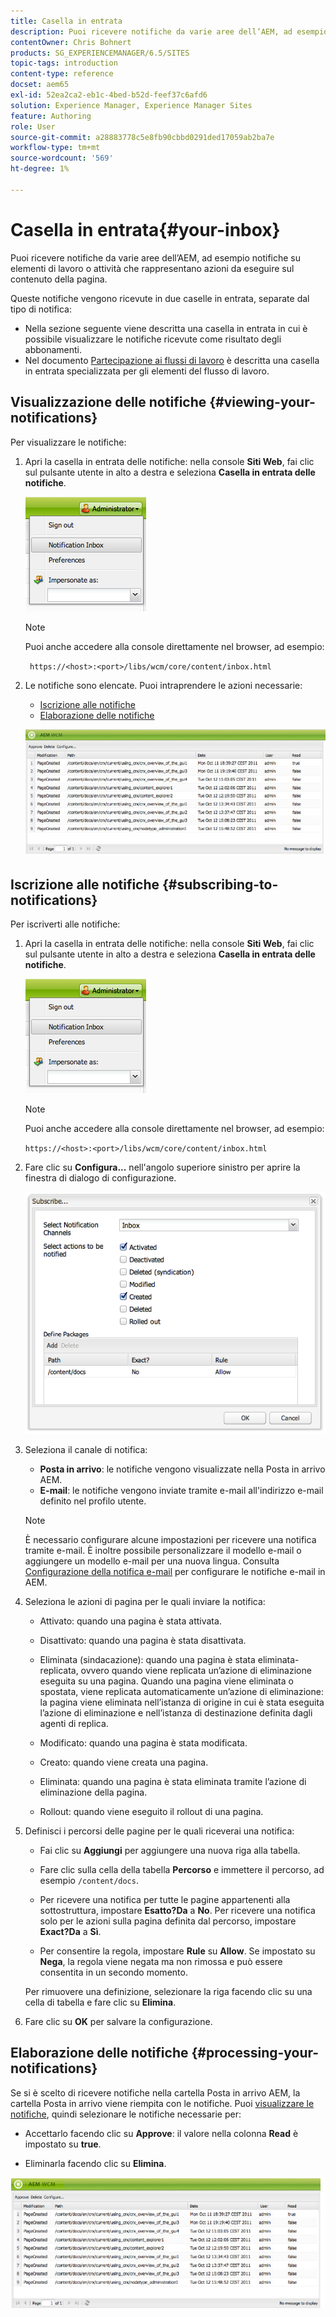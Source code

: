 ```yaml
---
title: Casella in entrata
description: Puoi ricevere notifiche da varie aree dell’AEM, ad esempio notifiche su elementi di lavoro o attività che rappresentano azioni da eseguire sul contenuto della pagina.
contentOwner: Chris Bohnert
products: SG_EXPERIENCEMANAGER/6.5/SITES
topic-tags: introduction
content-type: reference
docset: aem65
exl-id: 52ea2ca2-eb1c-4bed-b52d-feef37c6afd6
solution: Experience Manager, Experience Manager Sites
feature: Authoring
role: User
source-git-commit: a28883778c5e8fb90cbbd0291ded17059ab2ba7e
workflow-type: tm+mt
source-wordcount: '569'
ht-degree: 1%

---
```


# Casella in entrata{#your-inbox}

Puoi ricevere notifiche da varie aree dell’AEM, ad esempio notifiche su elementi di lavoro o attività che rappresentano azioni da eseguire sul contenuto della pagina.

Queste notifiche vengono ricevute in due caselle in entrata, separate dal tipo di notifica:

* Nella sezione seguente viene descritta una casella in entrata in cui è possibile visualizzare le notifiche ricevute come risultato degli abbonamenti.
* Nel documento [Partecipazione ai flussi di lavoro](/help/sites-classic-ui-authoring/classic-workflows-participating.md) è descritta una casella in entrata specializzata per gli elementi del flusso di lavoro.

## Visualizzazione delle notifiche {#viewing-your-notifications}

Per visualizzare le notifiche:

1. Apri la casella in entrata delle notifiche: nella console **Siti Web**, fai clic sul pulsante utente in alto a destra e seleziona **Casella in entrata delle notifiche**.

   ![schermata_shot_2012-02-08at105226am](assets/screen_shot_2012-02-08at105226am.png)

   >[!NOTE]
   >
   >Puoi anche accedere alla console direttamente nel browser, ad esempio:
   >
   >
   >` https://<host>:<port>/libs/wcm/core/content/inbox.html`

1. Le notifiche sono elencate. Puoi intraprendere le azioni necessarie:

   * [Iscrizione alle notifiche](#subscribing-to-notifications)
   * [Elaborazione delle notifiche](#processing-your-notifications)

   ![chlimage_1-4](assets/chlimage_1-4.jpeg)

## Iscrizione alle notifiche {#subscribing-to-notifications}

Per iscriverti alle notifiche:

1. Apri la casella in entrata delle notifiche: nella console **Siti Web**, fai clic sul pulsante utente in alto a destra e seleziona **Casella in entrata delle notifiche**.

   ![schermata_shot_2012-02-08at105226am-1](assets/screen_shot_2012-02-08at105226am-1.png)

   >[!NOTE]
   >
   >Puoi anche accedere alla console direttamente nel browser, ad esempio:
   >
   >
   >`https://<host>:<port>/libs/wcm/core/content/inbox.html`

1. Fare clic su **Configura...** nell&#39;angolo superiore sinistro per aprire la finestra di dialogo di configurazione.

   ![schermata_shot_2012-02-08at111056am](assets/screen_shot_2012-02-08at111056am.png)

1. Seleziona il canale di notifica:

   * **Posta in arrivo**: le notifiche vengono visualizzate nella Posta in arrivo AEM.
   * **E-mail**: le notifiche vengono inviate tramite e-mail all&#39;indirizzo e-mail definito nel profilo utente.

   >[!NOTE]
   >
   >È necessario configurare alcune impostazioni per ricevere una notifica tramite e-mail. È inoltre possibile personalizzare il modello e-mail o aggiungere un modello e-mail per una nuova lingua. Consulta [Configurazione della notifica e-mail](/help/sites-administering/notification.md#configuringemailnotification) per configurare le notifiche e-mail in AEM.

1. Seleziona le azioni di pagina per le quali inviare la notifica:

   * Attivato: quando una pagina è stata attivata.
   * Disattivato: quando una pagina è stata disattivata.
   * Eliminata (sindacazione): quando una pagina è stata eliminata-replicata, ovvero quando viene replicata un’azione di eliminazione eseguita su una pagina.
Quando una pagina viene eliminata o spostata, viene replicata automaticamente un’azione di eliminazione: la pagina viene eliminata nell’istanza di origine in cui è stata eseguita l’azione di eliminazione e nell’istanza di destinazione definita dagli agenti di replica.

   * Modificato: quando una pagina è stata modificata.
   * Creato: quando viene creata una pagina.
   * Eliminata: quando una pagina è stata eliminata tramite l’azione di eliminazione della pagina.
   * Rollout: quando viene eseguito il rollout di una pagina.

1. Definisci i percorsi delle pagine per le quali riceverai una notifica:

   * Fai clic su **Aggiungi** per aggiungere una nuova riga alla tabella.
   * Fare clic sulla cella della tabella **Percorso** e immettere il percorso, ad esempio `/content/docs`.

   * Per ricevere una notifica per tutte le pagine appartenenti alla sottostruttura, impostare **Esatto?Da** a **No**.
Per ricevere una notifica solo per le azioni sulla pagina definita dal percorso, impostare **Exact?Da** a **Sì**.

   * Per consentire la regola, impostare **Rule** su **Allow**. Se impostato su **Nega**, la regola viene negata ma non rimossa e può essere consentita in un secondo momento.

   Per rimuovere una definizione, selezionare la riga facendo clic su una cella di tabella e fare clic su **Elimina**.

1. Fare clic su **OK** per salvare la configurazione.

## Elaborazione delle notifiche {#processing-your-notifications}

Se si è scelto di ricevere notifiche nella cartella Posta in arrivo AEM, la cartella Posta in arrivo viene riempita con le notifiche. Puoi [visualizzare le notifiche](#viewing-your-notifications), quindi selezionare le notifiche necessarie per:

* Accettarlo facendo clic su **Approve**: il valore nella colonna **Read** è impostato su **true**.

* Eliminarla facendo clic su **Elimina**.

![chlimage_1-5](assets/chlimage_1-5.jpeg)
